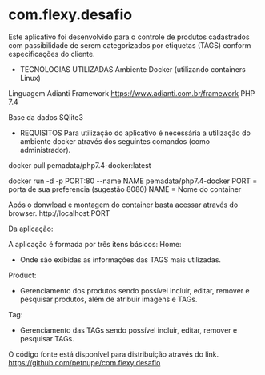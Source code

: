 # com.flexy.desafio

Este aplicativo foi desenvolvido para o controle de produtos cadastrados com passibilidade de serem categorizados por etiquetas (TAGS) conform especificações do cliente.

- TECNOLOGIAS UTILIZADAS
Ambiente
Docker (utilizando containers Linux) 

Linguagem 
Adianti Framework https://www.adianti.com.br/framework
PHP 7.4

Base da dados
SQlite3

- REQUISITOS
Para utilização do aplicativo é necessária a utilização do ambiente docker através dos seguintes comandos (como administrador).

docker pull pemadata/php7.4-docker:latest

docker run -d -p PORT:80 --name NAME pemadata/php7.4-docker
PORT  = porta de sua preferencia (sugestão 8080)
NAME = Nome do container

Após o donwload e montagem do container basta acessar através do browser.
http://localhost:PORT

Da aplicação:

A aplicação é formada por três itens básicos:
Home:
 - Onde são exibidas as informações das TAGS mais utilizadas.

Product:
- Gerenciamento dos produtos sendo possível incluir, editar, remover e pesquisar produtos, além de atribuir imagens e TAGs.

Tag:
- Gerenciamento das TAGs sendo possível incluir, editar, remover e pesquisar  TAGs.

O código fonte está disponível para distribuição através do link.
https://github.com/petnupe/com.flexy.desafio
